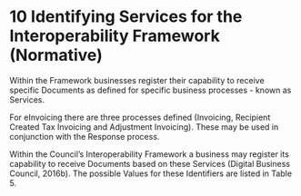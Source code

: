 # 10 Identifying Services for the Interoperability Framework (Normative) 

Within the Framework businesses register their capability to receive specific Documents as defined for specific business processes - known as Services. 

For eInvoicing there are three processes defined (Invoicing, Recipient Created Tax Invoicing and Adjustment Invoicing). These may be used in conjunction with the Response process. 

Within the Council’s Interoperability Framework a business may register its capability to receive Documents based on these Services (Digital Business Council, 2016b). The possible Values for these Identifiers are listed in Table 5. 
